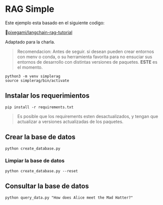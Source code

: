 # RAG Simple

Este ejemplo esta basado en el siguiente codigo:

:open_file_folder:[pixegami/langchain-rag-tutorial](https://github.com/pixegami/langchain-rag-tutorial)

Adaptado para la charla.

> Recomendacion: Antes de seguir. si desean pueden crear entornos con menv o conda, o su herramienta favorita para no ensuciar sus entornos de desarrollo con distintas versiones de paquetes. **ESTE** es el momento.

```
python3 -m venv simplerag
source simplerag/bin/activate
```

## Instalar los requerimientos
```
pip install -r requirements.txt
```

> Es posible que los requirements esten desactualizados, y tengan que actualizar a versiones actualizadas de los paquetes.

## Crear la base de datos
```
python create_database.py
```

### Limpiar la base de datos
```
python create_database.py --reset
```

## Consultar la base de datos
```
python query_data.py "How does Alice meet the Mad Hatter?"
```
